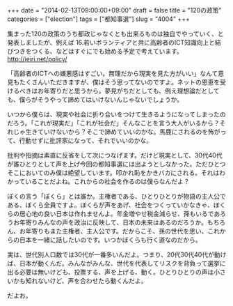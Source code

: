 +++
date = "2014-02-13T09:00:00+09:00"
draft = false
title = "120の政策"
categories = ["election"]
tags = ["都知事選"]
slug = "4004"
+++

集まった120の政策のうち都政じゃなくとも出来るものは独自でやっていく、と発表しましたが、例えば 16.若いボランティアと共に高齢者のICT知識向上と結びつきをつくる、などはすぐにでも始める予定で考えています。 http://ieiri.net/policy/

「高齢者のICTへの嫌悪感はすごい。無理だから現実を見た方がいい」なんて意見もたくさんいただきますが、僕はそう思ってないのですよ。ネットの恩恵を受けるべきはお年寄りだと思うから。夢見がちだとしても、例え理想論だとしても、僕らがそうやって諦めてはいけないんじゃないでしょうか。

いつから僕らは、現実や社会に折り合いをつけて生きるようになってしまったのだろう。「これが現実だ」「これが社会だ」そんなことを言う大人がいるから？それじゃ生きていけないから？そこで諦めていいのかな。馬鹿にされるのを怖がって、行動せずに批評家になって、それでいいのかな。

批判や指摘は素直に反省をして次につなげます。だけど現実として、30代40代が誰ひとりとして声を上げ今回の都知事選には出ようとしなかった。ただひとつそこにおいてのみ僕は絶望しています。叩かれ恥をかきバカにされる。それはわかっていることだよね。これからの社会を作るのは僕らなんだよ？

ぼくの言う「ぼくら」とは誰か。主権者である、ひとりひとりが物語の主人公である、ぼくら全員ですよ。ぼくらが声をあげ、社会をつくっていかなきゃ、ぼくらの居心地の良い日本は作れませんよ。年金増やせ税金減らせ、孫もいるであろうお年寄りみんなの声を政治に反映して、日本の未来はあるのだろうか。もちろん、お年寄りもまた主権者、主人公です。だからこそ、孫の世代を思い、これからの日本を一緒に話したいのです。いつかぼくらも行く道なのだから。

実は、世代別人口数では30代が一番多いんだよ。つまり、20代30代40代が動けば、日本が動くんだ。みんながみんな、世代を代表してリスクを背負って選挙に出る必要は無いけども、投票する、声を上げる、動く。ひとりひとりの声は小さいかも知れないけど、声を合わせたら動くんだよ。

だよお。
